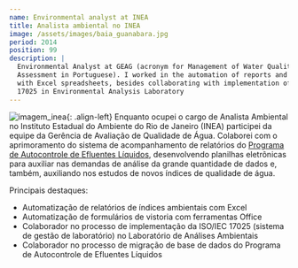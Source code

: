 ```yaml
---
name: Environmental analyst at INEA
title: Analista ambiental no INEA
image: /assets/images/baia_guanabara.jpg
period: 2014
position: 99
description: |
  Environmental Analyst at GEAG (acronym for Management of Water Quality
  Assessment in Portuguese). I worked in the automation of reports and forms
  with Excel spreadsheets, besides collaborating with implementation of ISO/IEC
  17025 in Environmental Analysis Laboratory 
---
```


![imagem_inea](/assets/images/baia_guanabara.jpg){: .align-left}
Enquanto ocupei o cargo de Analista Ambiental no Instituto Estadual do Ambiente
do Rio de Janeiro (INEA) participei da equipe da Gerência de Avaliação de
Qualidade de Água. Colaborei com o aprimoramento do sistema de acompanhamento de
relatórios do [Programa de Autocontrole de Efluentes
Líquidos](http://www.inea.rj.gov.br/procon-agua/), desenvolvendo planilhas
eletrônicas para auxiliar nas demandas de análise da grande quantidade de dados
e, também, auxiliando nos estudos de novos índices de qualidade de água.

Principais destaques:
- Automatização de relatórios de índices ambientais com Excel
- Automatização de formulários de vistoria com ferramentas Office
- Colaborador no processo de implementação da ISO/IEC 17025 (sistema de gestão
de laboratório) no Laboratório de Análises Ambientais
- Colaborador no processo de migração de base de dados do Programa de
Autocontrole de Efluentes Líquidos
